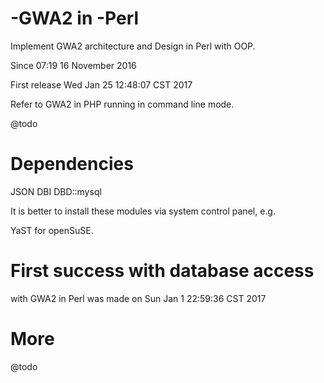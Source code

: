 
# -GWA2 in -Perl

Implement GWA2 architecture and Design in Perl with OOP. 

Since 07:19 16 November 2016

First release Wed Jan 25 12:48:07 CST 2017

Refer to GWA2 in PHP running in command line mode. 

@todo

# Dependencies

JSON
DBI
DBD::mysql

It is better to install these modules via system control panel, e.g.

YaST for openSuSE.


# First success with database access
with GWA2 in Perl was made on 
Sun Jan  1 22:59:36 CST 2017

# More

@todo
